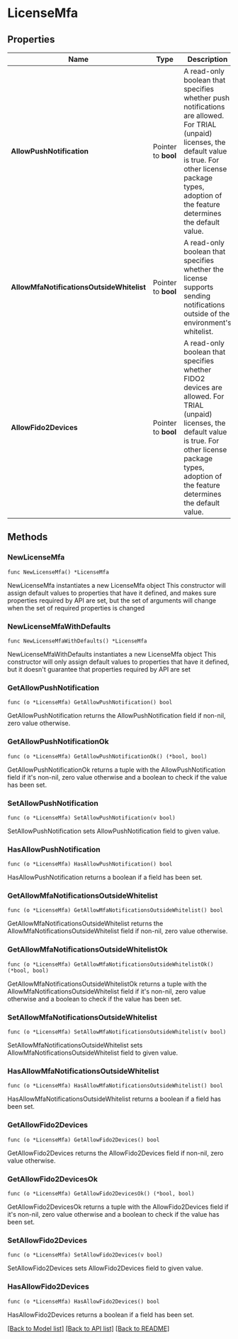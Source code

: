 # LicenseMfa

## Properties

Name | Type | Description | Notes
------------ | ------------- | ------------- | -------------
**AllowPushNotification** | Pointer to **bool** | A read-only boolean that specifies whether push notifications are allowed. For TRIAL (unpaid) licenses, the default value is true. For other license package types, adoption of the feature determines the default value. | [optional] 
**AllowMfaNotificationsOutsideWhitelist** | Pointer to **bool** | A read-only boolean that specifies whether the license supports sending notifications outside of the environment&#39;s whitelist. | [optional] 
**AllowFido2Devices** | Pointer to **bool** | A read-only boolean that specifies whether FIDO2 devices are allowed. For TRIAL (unpaid) licenses, the default value is true. For other license package types, adoption of the feature determines the default value. | [optional] 

## Methods

### NewLicenseMfa

`func NewLicenseMfa() *LicenseMfa`

NewLicenseMfa instantiates a new LicenseMfa object
This constructor will assign default values to properties that have it defined,
and makes sure properties required by API are set, but the set of arguments
will change when the set of required properties is changed

### NewLicenseMfaWithDefaults

`func NewLicenseMfaWithDefaults() *LicenseMfa`

NewLicenseMfaWithDefaults instantiates a new LicenseMfa object
This constructor will only assign default values to properties that have it defined,
but it doesn't guarantee that properties required by API are set

### GetAllowPushNotification

`func (o *LicenseMfa) GetAllowPushNotification() bool`

GetAllowPushNotification returns the AllowPushNotification field if non-nil, zero value otherwise.

### GetAllowPushNotificationOk

`func (o *LicenseMfa) GetAllowPushNotificationOk() (*bool, bool)`

GetAllowPushNotificationOk returns a tuple with the AllowPushNotification field if it's non-nil, zero value otherwise
and a boolean to check if the value has been set.

### SetAllowPushNotification

`func (o *LicenseMfa) SetAllowPushNotification(v bool)`

SetAllowPushNotification sets AllowPushNotification field to given value.

### HasAllowPushNotification

`func (o *LicenseMfa) HasAllowPushNotification() bool`

HasAllowPushNotification returns a boolean if a field has been set.

### GetAllowMfaNotificationsOutsideWhitelist

`func (o *LicenseMfa) GetAllowMfaNotificationsOutsideWhitelist() bool`

GetAllowMfaNotificationsOutsideWhitelist returns the AllowMfaNotificationsOutsideWhitelist field if non-nil, zero value otherwise.

### GetAllowMfaNotificationsOutsideWhitelistOk

`func (o *LicenseMfa) GetAllowMfaNotificationsOutsideWhitelistOk() (*bool, bool)`

GetAllowMfaNotificationsOutsideWhitelistOk returns a tuple with the AllowMfaNotificationsOutsideWhitelist field if it's non-nil, zero value otherwise
and a boolean to check if the value has been set.

### SetAllowMfaNotificationsOutsideWhitelist

`func (o *LicenseMfa) SetAllowMfaNotificationsOutsideWhitelist(v bool)`

SetAllowMfaNotificationsOutsideWhitelist sets AllowMfaNotificationsOutsideWhitelist field to given value.

### HasAllowMfaNotificationsOutsideWhitelist

`func (o *LicenseMfa) HasAllowMfaNotificationsOutsideWhitelist() bool`

HasAllowMfaNotificationsOutsideWhitelist returns a boolean if a field has been set.

### GetAllowFido2Devices

`func (o *LicenseMfa) GetAllowFido2Devices() bool`

GetAllowFido2Devices returns the AllowFido2Devices field if non-nil, zero value otherwise.

### GetAllowFido2DevicesOk

`func (o *LicenseMfa) GetAllowFido2DevicesOk() (*bool, bool)`

GetAllowFido2DevicesOk returns a tuple with the AllowFido2Devices field if it's non-nil, zero value otherwise
and a boolean to check if the value has been set.

### SetAllowFido2Devices

`func (o *LicenseMfa) SetAllowFido2Devices(v bool)`

SetAllowFido2Devices sets AllowFido2Devices field to given value.

### HasAllowFido2Devices

`func (o *LicenseMfa) HasAllowFido2Devices() bool`

HasAllowFido2Devices returns a boolean if a field has been set.


[[Back to Model list]](../README.md#documentation-for-models) [[Back to API list]](../README.md#documentation-for-api-endpoints) [[Back to README]](../README.md)


